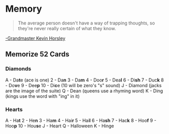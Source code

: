 # Memory

> The average person doesn't have a way of trapping thoughts, so they're never really certain of what they know.
>
[-Grandmaster Kevin Horsley](https://www.unlimitedfocus.info)

## Memorize 52 Cards

### Diamonds

A - Da**t**e (ace is one)
2 - Da**n**
3 - Da**m**
4 - Doo**r**
5 - Dea**l**
6 - Di**sh**
7 - Duc**k**
8 - Do**v**e
9 - Dee**p**
10 - Di**c**e (10 will be zero's "s" sound)
J - Diamond (jacks are the image of the suite)
Q - Dean (queens use a rhyming word)
K - Ding (kings use the word with "ing" in it)

### Hearts

A - Ha**t**
2 - He**n**
3 - Ha**m**
4 - Hai**r**
5 - Hai**l**
6 - Ha**sh**
7 - Hac**k**
8 - Hoo**f**
9 - Hoo**p**
10 - Hou**s**e
J - Heart
Q - Halloween
K - Hinge
